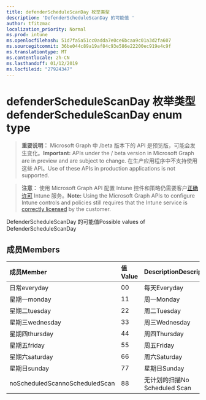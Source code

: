 ```yaml
---
title: defenderScheduleScanDay 枚举类型
description: 'DefenderScheduleScanDay 的可能值 '
author: tfitzmac
localization_priority: Normal
ms.prod: intune
ms.openlocfilehash: 51d7fa5a51cc0adda7e0ce6bcaa9c01a3d2fa607
ms.sourcegitcommit: 36be044c89a19af84c93e586e22200ec919e4c9f
ms.translationtype: MT
ms.contentlocale: zh-CN
ms.lasthandoff: 01/12/2019
ms.locfileid: "27924347"
---
```

# <a name="defenderschedulescanday-enum-type"></a><span data-ttu-id="285cc-103">defenderScheduleScanDay 枚举类型</span><span class="sxs-lookup"><span data-stu-id="285cc-103">defenderScheduleScanDay enum type</span></span>

> <span data-ttu-id="285cc-104">**重要说明：** Microsoft Graph 中 /beta 版本下的 API 是预览版，可能会发生变化。</span><span class="sxs-lookup"><span data-stu-id="285cc-104">**Important:** APIs under the / beta version in Microsoft Graph are in preview and are subject to change.</span></span> <span data-ttu-id="285cc-105">在生产应用程序中不支持使用这些 API。</span><span class="sxs-lookup"><span data-stu-id="285cc-105">Use of these APIs in production applications is not supported.</span></span>

> <span data-ttu-id="285cc-106">**注意：** 使用 Microsoft Graph API 配置 Intune 控件和策略仍需要客户[正确许可](https://go.microsoft.com/fwlink/?linkid=839381) Intune 服务。</span><span class="sxs-lookup"><span data-stu-id="285cc-106">**Note:** Using the Microsoft Graph APIs to configure Intune controls and policies still requires that the Intune service is [correctly licensed](https://go.microsoft.com/fwlink/?linkid=839381) by the customer.</span></span>

<span data-ttu-id="285cc-107">DefenderScheduleScanDay 的可能值</span><span class="sxs-lookup"><span data-stu-id="285cc-107">Possible values of DefenderScheduleScanDay</span></span> 
## <a name="members"></a><span data-ttu-id="285cc-108">成员</span><span class="sxs-lookup"><span data-stu-id="285cc-108">Members</span></span>
|<span data-ttu-id="285cc-109">成员</span><span class="sxs-lookup"><span data-stu-id="285cc-109">Member</span></span>|<span data-ttu-id="285cc-110">值</span><span class="sxs-lookup"><span data-stu-id="285cc-110">Value</span></span>|<span data-ttu-id="285cc-111">Description</span><span class="sxs-lookup"><span data-stu-id="285cc-111">Description</span></span>|
|:---|:---|:---|
|<span data-ttu-id="285cc-112">日常</span><span class="sxs-lookup"><span data-stu-id="285cc-112">everyday</span></span>|<span data-ttu-id="285cc-113">0</span><span class="sxs-lookup"><span data-stu-id="285cc-113">0</span></span>|<span data-ttu-id="285cc-114">每天</span><span class="sxs-lookup"><span data-stu-id="285cc-114">Everyday</span></span>|
|<span data-ttu-id="285cc-115">星期一</span><span class="sxs-lookup"><span data-stu-id="285cc-115">monday</span></span>|<span data-ttu-id="285cc-116">1</span><span class="sxs-lookup"><span data-stu-id="285cc-116">1</span></span>|<span data-ttu-id="285cc-117">周一</span><span class="sxs-lookup"><span data-stu-id="285cc-117">Monday</span></span>|
|<span data-ttu-id="285cc-118">星期二</span><span class="sxs-lookup"><span data-stu-id="285cc-118">tuesday</span></span>|<span data-ttu-id="285cc-119">2</span><span class="sxs-lookup"><span data-stu-id="285cc-119">2</span></span>|<span data-ttu-id="285cc-120">周二</span><span class="sxs-lookup"><span data-stu-id="285cc-120">Tuesday</span></span>|
|<span data-ttu-id="285cc-121">星期三</span><span class="sxs-lookup"><span data-stu-id="285cc-121">wednesday</span></span>|<span data-ttu-id="285cc-122">3</span><span class="sxs-lookup"><span data-stu-id="285cc-122">3</span></span>|<span data-ttu-id="285cc-123">周三</span><span class="sxs-lookup"><span data-stu-id="285cc-123">Wednesday</span></span>|
|<span data-ttu-id="285cc-124">星期四</span><span class="sxs-lookup"><span data-stu-id="285cc-124">thursday</span></span>|<span data-ttu-id="285cc-125">4</span><span class="sxs-lookup"><span data-stu-id="285cc-125">4</span></span>|<span data-ttu-id="285cc-126">周四</span><span class="sxs-lookup"><span data-stu-id="285cc-126">Thursday</span></span>|
|<span data-ttu-id="285cc-127">星期五</span><span class="sxs-lookup"><span data-stu-id="285cc-127">friday</span></span>|<span data-ttu-id="285cc-128">5</span><span class="sxs-lookup"><span data-stu-id="285cc-128">5</span></span>|<span data-ttu-id="285cc-129">周五</span><span class="sxs-lookup"><span data-stu-id="285cc-129">Friday</span></span>|
|<span data-ttu-id="285cc-130">星期六</span><span class="sxs-lookup"><span data-stu-id="285cc-130">saturday</span></span>|<span data-ttu-id="285cc-131">6</span><span class="sxs-lookup"><span data-stu-id="285cc-131">6</span></span>|<span data-ttu-id="285cc-132">周六</span><span class="sxs-lookup"><span data-stu-id="285cc-132">Saturday</span></span>|
|<span data-ttu-id="285cc-133">星期日</span><span class="sxs-lookup"><span data-stu-id="285cc-133">sunday</span></span>|<span data-ttu-id="285cc-134">7</span><span class="sxs-lookup"><span data-stu-id="285cc-134">7</span></span>|<span data-ttu-id="285cc-135">星期日</span><span class="sxs-lookup"><span data-stu-id="285cc-135">Sunday</span></span>|
|<span data-ttu-id="285cc-136">noScheduledScan</span><span class="sxs-lookup"><span data-stu-id="285cc-136">noScheduledScan</span></span>|<span data-ttu-id="285cc-137">8</span><span class="sxs-lookup"><span data-stu-id="285cc-137">8</span></span>|<span data-ttu-id="285cc-138">无计划的扫描</span><span class="sxs-lookup"><span data-stu-id="285cc-138">No Scheduled Scan</span></span>|





